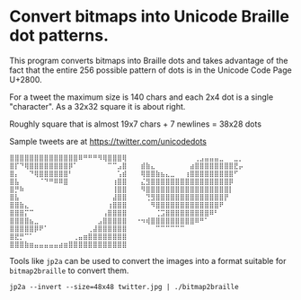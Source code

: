 Convert bitmaps into Unicode Braille dot patterns.
===

This program converts bitmaps into Braille dots and takes advantage
of the fact that the entire 256 possible pattern of dots is in the
Unicode Code Page U+2800.

For a tweet the maximum size is 140 chars and each 2x4 dot is a single
"character".  As a 32x32 square it is about right.

Roughly square that is almost 19x7 chars + 7 newlines = 38x28 dots

Sample tweets are at https://twitter.com/unicodedots

    ⣿⣿⣿⣿⣿⣿⣿⣿⣿⣿⣿⣿⣿⣿⠿⠛⠛⠛⠻⢿⣿⣿⣿⢿ ⠀⠀⠀⠀⠀⠀⠀⠀⠀⠀⠀⠀⠀⢀⣠⣤⣤⣤⣀⠀⠀⣀⡀
    ⣿⡏⠙⢿⣿⣿⣿⣿⣿⣿⣿⣿⡿⠁⠀⠀⠀⠀⠀⠀⠉⠉⣠⣿ ⠀⠀⣾⣷⣄⠀⠀⠀⠀⠀⠀⠀⣴⣿⣿⣿⣿⣿⣿⣿⣿⣟⡤
    ⣿⡄⠀⠀⠙⢿⣿⣿⣿⣿⣿⣿⠃⠀⠀⠀⠀⠀⠀⠀⠀⠀⢡⣾ ⠀⠀⢿⣿⣿⣷⣦⣄⣀⠀⠀⢰⣿⣿⣿⣿⣿⣿⣿⣿⣿⠋
    ⣿⣧⠀⠀⠀⠀⠈⠙⠛⠿⠿⣿⠀⠀⠀⠀⠀⠀⠀⠀⠀⢰⣿⣿ ⠀⠀⣌⣻⣿⣿⣿⣿⣿⣿⣿⣿⣿⣿⣿⣿⣿⣿⣿⣿⡿
    ⣿⡛⠷⠀⠀⠀⠀⠀⠀⠀⠀⠀⠀⠀⠀⠀⠀⠀⠀⠀⠀⢸⣿⣿ ⠀⠀⠻⣿⣿⣿⣿⣿⣿⣿⣿⣿⣿⣿⣿⣿⣿⣿⣿⣿⡇
    ⣿⣧⠀⠀⠀⠀⠀⠀⠀⠀⠀⠀⠀⠀⠀⠀⠀⠀⠀⠀⠀⣼⣿⣿ ⠀⠀⠀⢙⣻⣿⣿⣿⣿⣿⣿⣿⣿⣿⣿⣿⣿⣿⣿⡟
    ⣿⣿⣷⣄⠀⠀⠀⠀⠀⠀⠀⠀⠀⠀⠀⠀⠀⠀⠀⠀⢰⣿⣿⣿ ⠀⠀⠀⠀⠻⣿⣿⣿⣿⣿⣿⣿⣿⣿⣿⣿⣿⣿⠟
    ⣿⣿⣿⡍⠉⠀⠀⠀⠀⠀⠀⠀⠀⠀⠀⠀⠀⠀⠀⢠⣿⣿⣿⣿ ⠀⠀⠀⠀⠀⢈⣩⣿⣿⣿⣿⣿⣿⣿⣿⣿⠿⠃
    ⣿⣿⣿⣿⣦⣀⠀⠀⠀⠀⠀⠀⠀⠀⠀⠀⠀⠀⣠⣿⣿⣿⣿⣿ ⠀⠐⠲⢾⣿⣿⣿⣿⣿⣿⣿⣿⣿⠿⠛⠁
    ⣿⣿⣿⣿⣿⡿⠟⠁⠀⠀⠀⠀⠀⠀⠀⠀⢀⣼⣿⣿⣿⣿⣿⣿ ⠀⠀⠀⠀⠀⠉⠉⠉⠉⠉⠉
    ⣿⣟⡛⠉⠁⠀⠀⠀⠀⠀⠀⠀⠀⢀⣤⣶⣿⣿⣿⣿⣿⣿⣿⣿
    ⣿⣿⣿⣷⣶⣤⣤⣤⣤⣤⣴⣶⣿⣿⣿⣿⣿⣿⣿⣿⣿⣿⣿⣿

Tools like `jp2a` can be used to convert the images into a format
suitable for `bitmap2braille` to convert them.

    jp2a --invert --size=48x48 twitter.jpg | ./bitmap2braille
